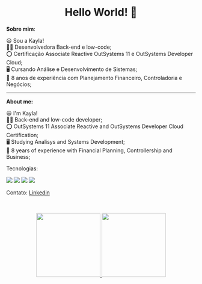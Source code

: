 <h1 align=center> Hello World! 👋 </h1> 
 
  **Sobre mim**:<br>

  😃 Sou a Kayla!<br>
  👩‍💻 Desenvolvedora Back-end e low-code;<br>
  ⭕ Certificação Associate Reactive OutSystems 11 e OutSystems Developer Cloud;<br>
  🖥️ Cursando Análise e Desenvolvimento de Sistemas;<br>
  💼 8 anos de experiência com Planejamento Financeiro, Controladoria e Negócios;<br>

------------

**About me:**<br>

  😃 I'm Kayla!<br>
  👩‍💻 Back-end and low-code developer;<br>
  ⭕ OutSystems 11 Associate Reactive and OutSystems Developer Cloud Certification;<br>
  🖥️ Studying Analisys and Systems Development;<br>
  💼 8 years of experience with Financial Planning, Controllership and Business;<br>
 
  
  Tecnologias:
  
  <p align="left">
    <img src="https://img.shields.io/badge/html5%20-%23E34F26.svg?&style=for-the-badge&logo=html5&logoColor=white"/> 
    <img src="https://img.shields.io/badge/css3%20-%231572B6.svg?&style=for-the-badge&logo=css3&logoColor=white"/>
    <img src="https://img.shields.io/badge/Java-ED8B00?style=for-the-badge&logo=openjdk&logoColor=white"/>
    <img src="https://img.shields.io/badge/MySQL-005C84?style=for-the-badge&logo=mysql&logoColor=white"/>
  </p>
  
  Contato:
  <a href="https://www.linkedin.com/in/kayla-deodato/"> Linkedin </a><br>
  
##

<br>
<div align="center">
  <div align="center">
    <a href="https://github.com/kayladeodato">
    <img decoding="async" loading="lazy" height="170em" src="https://github-readme-stats-74zg.vercel.app/api?username=kayladeodato&show_icons=true&theme=tokyonight&include_all_commits=true&count_private=true"/>
    <img height="170em" src="https://github-readme-stats-74zg.vercel.app/api/top-langs/?username=kayladeodato&layout=compact&langs_count=10&theme=tokyonight"/>
  </div>
